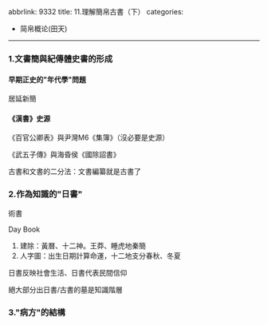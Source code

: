 abbrlink: 9332
title: 11.理解簡帛古書（下）
categories:
  - 简帛概论(田天)
---
### 1.文書簡與紀傳體史書的形成

#### 早期正史的"年代學"問題

居延新簡

#### 《漢書》史源

《百官公卿表》與尹灣M6《集簿》（沒必要是史源）

《武五子傳》與海昏侯《國除詔書》

古書和文書的二分法：文書編纂就是古書了

### 2.作為知識的"日書"

術書

Day Book

1. 建除：黃曆、十二神。王莽、睡虎地秦簡
2. 人字圖：出生日期計算命運，十二地支分春秋、冬夏

日書反映社會生活、日書代表民間信仰

絕大部分出日書/古書的墓是知識階層

### 3."病方"的結構